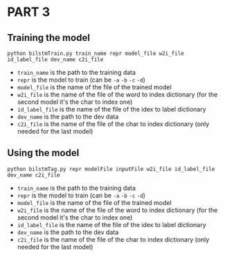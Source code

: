 PART 3
======================
Training the model
---------------------

```
python bilstmTrain.py train_name repr model_file w2i_file id_label_file dev_name c2i_file
```
 
* `train_name` is the path to the training data
* `repr` is the model to train (can be `-a` `-b` `-c` `-d`)
* `model_file` is the name of the file of the trained model
* `w2i_file` is the name of the file of the word to index dictionary (for the second model it's the char to index one)
* `id_label_file` is the name of the file of the idex to label dictionary
* `dev_name` is the path to the dev data
* `c2i_file` is the name of the file of the char to index dictionary (only needed for the last model)

Using the model
---------------------
```
python bilstmTag.py repr modelFile inputFile w2i_file id_label_file dev_name c2i_file
```
 
* `train_name` is the path to the training data
* `repr` is the model to train (can be `-a` `-b` `-c` `-d`)
* `model_file` is the name of the file of the trained model
* `w2i_file` is the name of the file of the word to index dictionary (for the second model it's the char to index one)
* `id_label_file` is the name of the file of the idex to label dictionary
* `dev_name` is the path to the dev data
* `c2i_file` is the name of the file of the char to index dictionary (only needed for the last model)